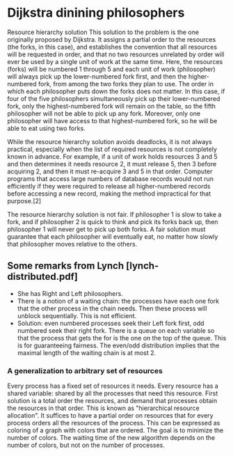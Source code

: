 # Dijkstra dinining philosophers

Resource hierarchy solution
This solution to the problem is the one originally proposed by Dijkstra. It
assigns a partial order to the resources (the forks, in this case), and
establishes the convention that all resources will be requested in order, and
that no two resources unrelated by order will ever be used by a single unit of
work at the same time. Here, the resources (forks) will be numbered 1 through 5
and each unit of work (philosopher) will always pick up the lower-numbered fork
first, and then the higher-numbered fork, from among the two forks they plan to
use. The order in which each philosopher puts down the forks does not matter. In
this case, if four of the five philosophers simultaneously pick up their
lower-numbered fork, only the highest-numbered fork will remain on the table, so
the fifth philosopher will not be able to pick up any fork. Moreover, only one
philosopher will have access to that highest-numbered fork, so he will be able
to eat using two forks. 

While the resource hierarchy solution avoids deadlocks, it is not always
practical, especially when the list of required resources is not completely
known in advance. For example, if a unit of work holds resources 3 and 5 and
then determines it needs resource 2, it must release 5, then 3 before acquiring
2, and then it must re-acquire 3 and 5 in that order. Computer programs that
access large numbers of database records would not run efficiently if they were
required to release all higher-numbered records before accessing a new record,
making the method impractical for that purpose.[2] 

The resource hierarchy solution is not fair. If philosopher 1 is slow to take a
fork, and if philosopher 2 is quick to think and pick its forks back up, then
philosopher 1 will never get to pick up both forks. A fair solution must
guarantee that each philosopher will eventually eat, no matter how slowly that
philosopher moves relative to the others. 

## Some remarks from Lynch [lynch-distributed.pdf]
- She has Right and Left philosophers. 
- There is a notion of a waiting chain: the processes have each one fork that
  the other process in the chain needs. Then these process will unblock
  sequentially. This is not efficient.
- Solution: even numbered processes seek their Left fork first, odd numbered
  seek their right fork. There is a queue on each variable so that the process
  that gets the for is the one on the top of the queue. This is for guaranteeing
  fairness. The even/odd distribution implies that the maximal length of the
  waiting chain is at most 2.

### A generalization to arbitrary set of resources
Every process has a fixed set of resources it needs.
Every resource has a shared variable: shared by all the processes that need this
resource.
First solution is a total order the resources, and demand that processes obtain the
resources in that order. This is known as "hierarchical resource allocation". 
It suffices to have a partial order on resources that for every process orders
all the resources of the process. 
This can be expressed as coloring of a graph with colors that are ordered. The
goal is to minimize the number of colors.
The waiting time of the new algorithm depends on the number of colors, but not
on the number of processes.